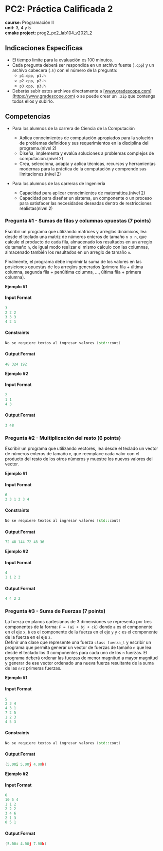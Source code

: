 # PC2: Práctica Calificada 2
**course:** Programación II  
**unit:** 3, 4 y 5  
**cmake project:** prog2_pc2_lab104_v2021_2

## Indicaciones Específicas
- El tiempo límite para la evaluación es 100 minutos.
- Cada pregunta deberá ser respondida en un archivo fuente (`.cpp`) y un archivo cabecera (`.h`) con el número de la pregunta:
    - `p1.cpp, p1.h`
    - `p2.cpp, p2.h`
    - `p3.cpp, p3.h`
- Deberás subir estos archivos directamente a [www.gradescope.com](https://www.gradescope.com) o se puede crear un `.zip` que contenga todos ellos y subirlo.

## Competencias
- Para los alumnos de la carrera de Ciencia de la Computación
    - Aplica conocimientos de computación apropiados para la solución de problemas definidos y sus requerimientos en la disciplina del programa.(nivel 2)
    - Diseña, implementa y evalúa soluciones a problemas complejos de computación.(nivel 2)
    - Crea, selecciona, adapta y aplica técnicas, recursos y herramientas modernas para la práctica de la computación y comprende sus limitaciones.(nivel 2)

- Para los alumnos de las carreras de Ingeniería
    - Capacidad para aplicar conocimientos de matemática.(nivel 2)
    - Capacidad para diseñar un sistema, un componente o un proceso para satisfacer las necesidades deseadas dentro de restricciones realistas(nivel 2)

### Pregunta #1 - Sumas de filas y columnas opuestas (7 points)

Escribir un programa que utilizando matrices y arreglos dinámicos, lea desde el teclado una matriz de números enteros de tamaño `n x n`, que calcule el producto de cada fila, almacenado los resultados en un arreglo de tamaño `n`, de igual modo realizar el mismo cálculo con las columnas, almacenado también los resultados en un arreglo de tamaño `n`.

Finalmente, el programa debe imprimir la suma de los valores en las posiciones opuestas de los arreglos generados (primera fila + última columna, segunda fila + penúltima columna, ..., última fila + primera columna).

**Ejemplo #1**
#### Input Format
```cpp
3
2 2 2
3 3 3
4 2 1
```

#### Constraints
```cpp
No se requiere textos al ingresar valores (std::cout)
```

#### Output Format
```cpp
48 324 192
```

**Ejemplo #2**
#### Input Format
```cpp
2
1 1
4 3
```
#### Output Format
```cpp
3 48
```

### Pregunta #2 - Multiplicación del resto (6 points)

Escribir un programa que utilizando vectores, lea desde el teclado un vector de números enteros de tamaño `n`, que reemplace cada valor con el producto del resto de los otros números y muestre los nuevos valores del vector.

**Ejemplo #1**
#### Input Format
```cpp
6
2 3 1 2 3 4
```

#### Constraints
```cpp
No se requiere textos al ingresar valores (std::cout)
```

#### Output Format
```cpp
72 48 144 72 48 36
```

**Ejemplo #2**
#### Input Format
```cpp
4
1 1 2 2
```
#### Output Format
```cpp
4 4 2 2
```

### Pregunta #3 - Suma de Fuerzas (7 points)

La fuerza en planos cartesianos de 3 dimensiones se representa por tres componentes de la forma: `F = (ai + bj + ck)` donde `a` es el componente en el eje `x`, `b` es el componente de la fuerza en el eje `y` y `c` es el componente de la fuerza en el eje `z`.  
Definir una clase que represente una fuerza `class fuerza_t` y escribir un programa que permita generar un vector de fuerzas de tamaño `n` que lea desde el teclado los 3 componentes para cada uno de los `n` fuerzas.
El programa deberá ordenar las fuerzas de menor magnitud a mayor magnitud y generar de ese vector ordenado una nueva fuerza resultante de la suma de las `n/2` primeras fuerzas.

**Ejemplo #1**
#### Input Format
```cpp
5
2 3 4
4 3 1
7 2 5
1 2 3
4 5 3
```

#### Constraints
```cpp
No se requiere textos al ingresar valores (std::cout)
```

#### Output Format
```cpp
(5.00i 5.00j 4.00k)
```

**Ejemplo #2**
#### Input Format
```cpp
6
10 5 4
1 1 2
2 2 2
3 4 6
2 1 3
8 5 1
```
#### Output Format
```cpp
(5.00i 4.00j 7.00k)
```
